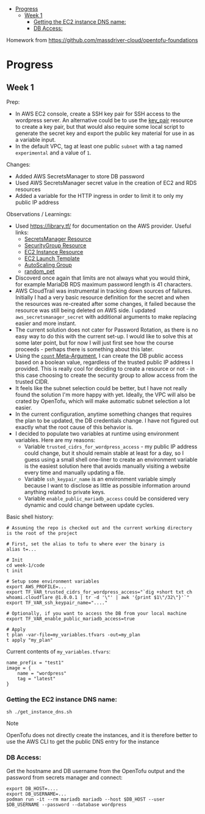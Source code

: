 

- [Progress](#progress)
  - [Week 1](#week-1)
    - [Getting the EC2 instance DNS name:](#getting-the-ec2-instance-dns-name)
    - [DB Access:](#db-access)


Homework from https://github.com/massdriver-cloud/opentofu-foundations

# Progress

## Week 1

Prep:

* In AWS EC2 console, create a SSH key pair for SSH access to the wordpress server. An alternative could be to use the [key_pair](https://library.tf/providers/hashicorp/aws/latest/docs/resources/key_pair) resource to create a key pair, but that would also require some local script to generate the secret key and export the public key material for use in as a variable input.
* In the default VPC, tag at least one public `subnet` with a tag named `experimental` and a value of `1`.

Changes:

* Added AWS SecretsManager to store DB password
* Used AWS SecretsManager secret value in the creation of EC2 and RDS resources
* Added a variable for the HTTP ingress in order to limit it to only my public IP address

Observations / Learnings:

* Used https://library.tf/ for documentation on the AWS provider. Useful links:
  * [SecretsManager Resource](https://library.tf/providers/hashicorp/aws/latest/docs/resources/secretsmanager_secret)
  * [SecurityGroup Resource](https://library.tf/providers/hashicorp/aws/latest/docs/resources/security_group)
  * [EC2 Instance Resource](https://library.tf/providers/hashicorp/aws/latest/docs/resources/instance)
  * [EC2 Launch Template](https://library.tf/providers/hashicorp/aws/latest/docs/resources/launch_template)
  * [AutoScaling Group](https://library.tf/providers/hashicorp/aws/latest/docs/resources/autoscaling_group)
  * [random_pet](https://library.tf/providers/ContentSquare/random/latest/docs/resources/pet)
* Discoverd once again that limits are not always what you would think, for example MariaDB RDS maximum password length is 41 characters.
* AWS CloudTrail was instrumental in tracking down sources of failures. Initially I had a very basic resource definition for the secret and when the resources was re-created after some changes, it failed because the resource was still being deleted on AWS side. I updated `aws_secretsmanager_secret` with additional arguments to make replacing easier and more instant.
* The current solution does not cater for Password Rotation, as there is no easy way to do this with the current set-up. I would like to solve this at some later point, but for now I will just first see how the course proceeds - perhaps there is something about this later.
* Using the [`count` Meta-Argument](https://opentofu.org/docs/language/meta-arguments/count/), I can create the DB public access based on a boolean value, regardless of the trusted public IP address I provided. This is really cool for deciding to create a resource or not - in this case choosing to create the security group to allow access from the trusted CIDR.
* It feels like the subnet selection could be better, but I have not really found the solution I'm more happy with yet. Ideally, the VPC will also be crated by OpenTofu, which will make automatic subnet selection a lot easier.
* In the current configuration, anytime something changes that requires the plan to be updated, the DB credentials change. I have not figured out exactly what the root cause of this behavior is.
* I decided to populate two variables at runtime using environment variables. Here are my reasons:
  * Variable `trusted_cidrs_for_wordpress_access` - my public IP address could change, but it should remain stable at least for a day, so I guess using a small shell one-liner to create an environment variable is the easiest solution here that avoids manually visiting a website every time and manually updating a file.
  * Variable `ssh_keypair_name` is an environment variable simply because I want to disclose as little as possible information around anything related to private keys.
  * Variable `enable_public_mariadb_access` could be considered very dynamic and could change between update cycles.

Basic shell history:

```shell
# Assuming the repo is checked out and the current working directory is the root of the project

# First, set the alias to tofu to where ever the binary is
alias t=...

# Init
cd week-1/code
t init

# Setup some environment variables
export AWS_PROFILE=...
export TF_VAR_trusted_cidrs_for_wordpress_access="`dig +short txt ch whoami.cloudflare @1.0.0.1 | tr -d '\"' | awk '{print $1\"/32\"}'`"
export TF_VAR_ssh_keypair_name="...."

# Optionally, if you want to access the DB from your local machine
export TF_VAR_enable_public_mariadb_access=true

# Apply
t plan -var-file=my_variables.tfvars -out=my_plan
t apply "my_plan"
```

Current contents of `my_variables.tfvars`:

```text
name_prefix = "test1"
image = {
    name = "wordpress"
    tag = "latest"
}
```

### Getting the EC2 instance DNS name:

```shell
sh ./get_instance_dns.sh
```

> [!NOTE]  
> OpenTofu does not directly create the instances, and it is therefore better to use the AWS CLI to get the public DNS entry for the instance

### DB Access:

Get the hostname and DB username from the OpenTofu output and the password from secrets manager and connect:

```shell
export DB_HOST=....
export DB_USERNAME=...
podman run -it --rm mariadb mariadb --host $DB_HOST --user $DB_USERNAME --password --database wordpress
```

